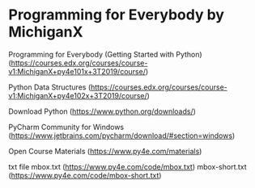 # Programming for Everybody by MichiganX

Programming for Everybody (Getting Started with Python)
(https://courses.edx.org/courses/course-v1:MichiganX+py4e101x+3T2019/course/)

Python Data Structures
(https://courses.edx.org/courses/course-v1:MichiganX+py4e102x+3T2019/course/)

Download Python
(https://www.python.org/downloads/)

PyCharm Community for Windows
(https://www.jetbrains.com/pycharm/download/#section=windows)

Open Course Materials
(https://www.py4e.com/materials)

txt file
mbox.txt (https://www.py4e.com/code/mbox.txt)
mbox-short.txt (https://www.py4e.com/code/mbox-short.txt)
